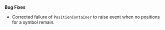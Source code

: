 **Bug Fixes**

* Corrected failure of `PositionContainer` to raise event when no positions for a symbol remain.